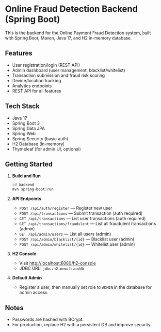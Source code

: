 # Online Fraud Detection Backend (Spring Boot)

This is the backend for the Online Payment Fraud Detection system, built with Spring Boot, Maven, Java 17, and H2 in-memory database.

## Features
- User registration/login (REST API)
- Admin dashboard (user management, blacklist/whitelist)
- Transaction submission and fraud risk scoring
- Device/location tracking
- Analytics endpoints
- REST API for all features

## Tech Stack
- Java 17
- Spring Boot 3
- Spring Data JPA
- Spring Web
- Spring Security (basic auth)
- H2 Database (in-memory)
- Thymeleaf (for admin UI, optional)

## Getting Started

1. **Build and Run**
   ```sh
   cd backend
   mvn spring-boot:run
   ```

2. **API Endpoints**
   - `POST /api/auth/register` — Register new user
   - `POST /api/transactions` — Submit transaction (auth required)
   - `GET /api/transactions` — List user transactions (auth required)
   - `GET /api/transactions/fraudulent` — List all fraudulent transactions (admin)
   - `GET /api/admin/users` — List all users (admin)
   - `POST /api/admin/blacklist/{id}` — Blacklist user (admin)
   - `POST /api/admin/whitelist/{id}` — Whitelist user (admin)

3. **H2 Console**
   - Visit [http://localhost:8080/h2-console](http://localhost:8080/h2-console)
   - JDBC URL: `jdbc:h2:mem:frauddb`

4. **Default Admin**
   - Register a user, then manually set role to `ADMIN` in the database for admin access.

## Notes
- Passwords are hashed with BCrypt.
- For production, replace H2 with a persistent DB and improve security.
